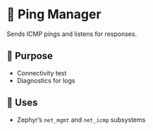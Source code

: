 # 📡 Ping Manager

Sends ICMP pings and listens for responses.

## 🎯 Purpose

- Connectivity test
- Diagnostics for logs

## 🔗 Uses

- Zephyr’s `net_mgmt` and `net_icmp` subsystems
